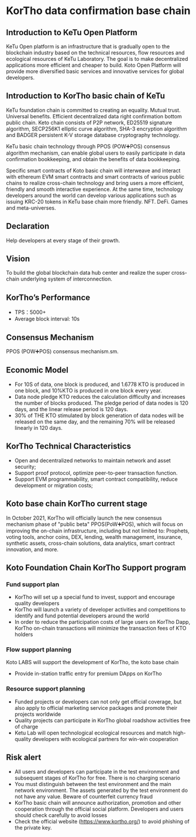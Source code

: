 # KorTho data confirmation base chain


## Introduction to KeTu Open Platform
KeTu Open platform is an infrastructure that is gradually open to the blockchain industry based on the technical resources, flow resources and ecological resources of KeTu Laboratory. The goal is to make decentralized applications more efficient and cheaper to build. Koto Open Platform will provide more diversified basic services and innovative services for global developers.

## Introduction to KorTho basic chain of KeTu
 KeTu foundation chain is committed to creating an equality. Mutual trust. Universal benefits. Efficient decentralized data right confirmation bottom public chain. Keto chain consists of P2P network, ED25519 signature algorithm, SECP256K1 elliptic curve algorithm, SHA-3 encryption algorithm and BADGER persistent K-V storage database cryptography technology.

KeTu basic chain technology through PPOS (POW➕POS) consensus algorithm mechanism, can enable global users to easily participate in data confirmation bookkeeping, and obtain the benefits of data bookkeeping.

Specific smart contracts of Koto basic chain will interweave and interact with ethereum EVM smart contracts and smart contracts of various public chains to realize cross-chain technology and bring users a more efficient, friendly and smooth interactive experience. At the same time, technology developers around the world can develop various applications such as issuing KRC-20 tokens in KeTu base chain more friendly. NFT. DeFi. Games and meta-universes.

## Declaration
Help developers at every stage of their growth. 

## Vision
To build the global blockchain data hub center and realize the super cross-chain underlying system of interconnection.

## KorTho’s Performance
- TPS：5000+
- Average block interval: 10s

## Consensus Mechanism
PPOS (POW➕POS) consensus mechanism.sm.

## Economic Model 
- For 10S of data, one block is produced, and 1.6778 KTO is produced in one block, and 10%KTO is produced in one block every year.
- Data node pledge KTO reduces the calculation difficulty and increases the number of blocks produced. The pledge period of data nodes is 120 days, and the linear release period is 120 days.
- 30% of THE KTO stimulated by block generation of data nodes will be released on the same day, and the remaining 70% will be released linearly in 120 days.


## KorTho Technical Characteristics
- Open and decentralized networks to maintain network and asset security;
- Support proof protocol, optimize peer-to-peer transaction function.
- Support EVM programmability, smart contract compatibility, reduce development or migration costs;


## Koto base chain KorTho current stage
In October 2021, KorTho will officially launch the new consensus mechanism phase of "public beta" PPOS(PoW➕POS), which will focus on improving the on-chain infrastructure, including but not limited to: Prophets, voting tools, anchor coins, DEX, lending, wealth management, insurance, synthetic assets, cross-chain solutions, data analytics, smart contract innovation, and more.

## Koto Foundation Chain KorTho Support program
### Fund support plan
- KorTho will set up a special fund to invest, support and encourage quality developers
- KorTho will launch a variety of developer activities and competitions to identify and fund potential developers around the world
- In order to reduce the participation costs of large users on KorTho Dapp, KorTho on-chain transactions will minimize the transaction fees of KTO holders

### Flow support planning
Koto LABS will support the development of KorTho, the koto base chain
- Provide in-station traffic entry for premium DApps on KorTho

### Resource support planning
- Funded projects or developers can not only get official coverage, but also apply to official marketing service packages and promote their projects worldwide
- Quality projects can participate in KorTho global roadshow activities free of charge
- Ketu Lab will open technological ecological resources and match high-quality developers with ecological partners for win-win cooperation

## Risk alert
- All users and developers can participate in the test environment and subsequent stages of KorTho for free. There is no charging scenario
- You must distinguish between the test environment and the main network environment. The assets generated by the test environment do not have any value. Beware of counterfeit currency fraud
- KorTho basic chain will announce authorization, promotion and other cooperation through the official social platform. Developers and users should check carefully to avoid losses
- Check the official website (https://www.kortho.org/) to avoid phishing of the private key.


